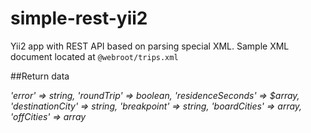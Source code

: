 # simple-rest-yii2
Yii2 app with REST API based on parsing special XML.
Sample XML document located at `@webroot/trips.xml`



##Return data

*'error' => string,*
*'roundTrip' => boolean,*
*'residenceSeconds' => $array,*
*'destinationCity' => string,*
*'breakpoint' => string,*
*'boardCities' => array,* 
*'offCities' => array*
